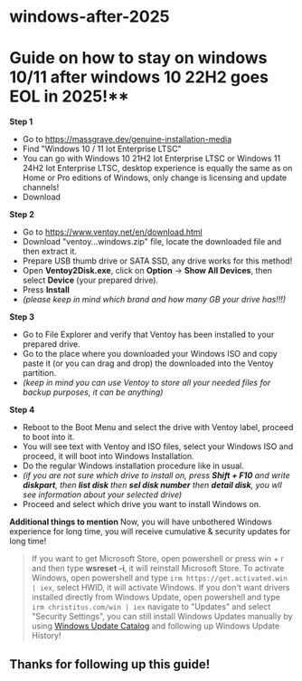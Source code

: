 # windows-after-2025
# Guide on how to stay on windows 10/11 after windows 10 22H2 goes EOL in 2025!**

**Step 1**

- Go to https://massgrave.dev/genuine-installation-media
- Find "Windows 10 / 11 Iot Enterprise LTSC"
- You can go with Windows 10 21H2 Iot Enterprise LTSC or Windows 11 24H2 Iot Enterprise LTSC, desktop experience is equally the same as on Home or Pro editions of Windows, only change is licensing and update channels!
- Download

**Step 2**
- Go to https://www.ventoy.net/en/download.html
- Download "ventoy...windows.zip" file, locate the downloaded file and then extract it.
- Prepare USB thumb drive or SATA SSD, any drive works for this method!
- Open **Ventoy2Disk.exe**, click on **Option** -> **Show All Devices**, then select **Device** (your prepared drive).
- Press **Install**
- _(please keep in mind which brand and how many GB your drive has!!!)_

**Step 3**
- Go to File Explorer and verify that Ventoy has been installed to your prepared drive.
- Go to the place where you downloaded your Windows ISO and copy paste it (or you can drag and drop) the downloaded into the Ventoy partition.
- _(keep in mind you can use Ventoy to store all your needed files for backup purposes, it can be anything)_

**Step 4**
- Reboot to the Boot Menu and select the drive with Ventoy label, proceed to boot into it.
- You will see text with Ventoy and ISO files, select your Windows ISO and proceed, it will boot into Windows Installation.
- Do the regular Windows installation procedure like in usual.
- _(if you are not sure which drive to install on, press **Shift + F10** and write **diskpart**, then **list disk** then **sel disk number** then **detail disk**, you wll see information about your selected drive)_
- Proceed and select which drive you want to install Windows on.

**Additional things to mention**
Now, you will have unbothered Windows experience for long time, you will receive cumulative & security updates for long time!
> If you want to get Microsoft Store, open powershell or press win + r and then type **wsreset -i**, it will reinstall Microsoft Store.
> To activate Windows, open powershell and type `irm https://get.activated.win | iex`, select HWID, it will activate Windows.
> If you don't want drivers installed directly from Windows Update, open powershell and type `irm christitus.com/win | iex` navigate to "Updates" and select "Security Settings", you can still install Windows Updates manually by using [Windows Update Catalog](https://www.catalog.update.microsoft.com/Home.aspx) and following up Windows Update History!

## Thanks for following up this guide!
